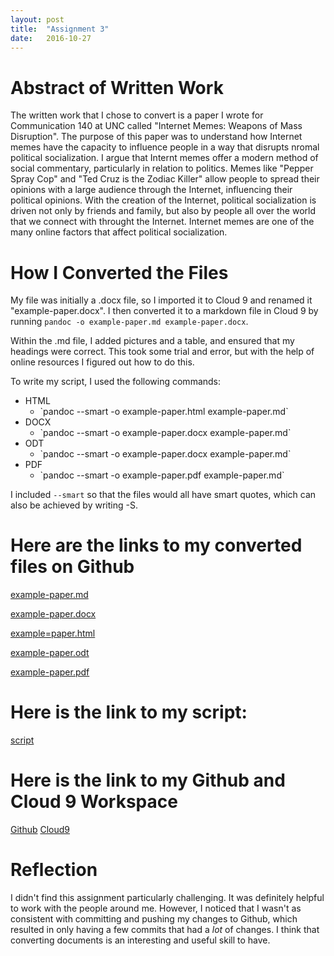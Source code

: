 ```yaml
---
layout: post
title:  "Assignment 3"
date:   2016-10-27 
---
```


# Abstract of Written Work
The written work that I chose to convert is a paper I wrote for Communication 140 at UNC called "Internet Memes: Weapons of Mass Disruption". The purpose of this paper was to understand how Internet memes have the capacity to influence people in a way that disrupts nromal political socialization. I argue that Internt memes offer a modern method of social commentary, particularly in relation to politics. Memes like "Pepper Spray Cop" and "Ted Cruz is the Zodiac Killer" allow people to spread their opinions with a large audience through the Internet, influencing their political opinions. With the creation of the Internet, political socialization is driven not only by friends and family, but also by people all over the world that we connect with throught the Internet. Internet memes are one of the many online factors that affect political socialization.

# How I Converted the Files
My file was initially a .docx file, so I imported it to Cloud 9 and renamed it "example-paper.docx". I then converted it to a markdown file in Cloud 9 by running `pandoc -o example-paper.md example-paper.docx`. 

Within the .md file, I added pictures and a table, and ensured that my headings were correct. This took some trial and error, but with the help of online resources I figured out how to do this. 

To write my script, I used the following commands:
<ul>
<li>HTML
<ul>
<li>`pandoc --smart -o example-paper.html example-paper.md`</li>
</ul></li>
<li>DOCX
<ul>
<li>`pandoc --smart -o example-paper.docx example-paper.md`</li>
</ul></li>
<li>ODT
<ul>
<li>`pandoc --smart -o example-paper.docx example-paper.md`</li>
</ul></li>
<li>PDF
<ul>
<li>`pandoc --smart -o example-paper.pdf example-paper.md`</li>
</ul></li>
</ul>

I included `--smart` so that the files would all have smart quotes, which can also be achieved by writing -S. 

# Here are the links to my converted files on Github
[example-paper.md](https://github.com/inls161/assignment-3-emmacai/blob/320abe222ad99aff3922ede4f47af5394512acd9/example-paper.md)

[example-paper.docx](https://github.com/inls161/assignment-3-emmacai/blob/320abe222ad99aff3922ede4f47af5394512acd9/example-paper.docx)

[example=paper.html](https://github.com/inls161/assignment-3-emmacai/blob/320abe222ad99aff3922ede4f47af5394512acd9/example-paper.html)

[example-paper.odt](https://github.com/inls161/assignment-3-emmacai/blob/320abe222ad99aff3922ede4f47af5394512acd9/example-paper.odt)

[example-paper.pdf](https://github.com/inls161/assignment-3-emmacai/blob/320abe222ad99aff3922ede4f47af5394512acd9/example-paper.pdf)

# Here is the link to my script:
[script](https://github.com/inls161/assignment-3-emmacai/blob/320abe222ad99aff3922ede4f47af5394512acd9/emmacai-convert-docs.sh)

# Here is the link to my Github and Cloud 9 Workspace
[Github](https://github.com/inls161/assignment-3-emmacai)
[Cloud9](https://ide.c9.io/emmacai/assignment3)

# Reflection
I didn't find this assignment particularly challenging. It was definitely helpful to work with the people around me. However, I noticed that I wasn't as consistent with committing and pushing my changes to Github, which resulted in only having a few commits that had a _lot_ of changes. I think that converting documents is an interesting and useful skill to have. 
